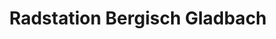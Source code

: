 ---
title: "Radstation Bergisch Gladbach"
url: /bergisch-gladbach/radstation-bergisch-gladbach/
shop: Fahrrad
---